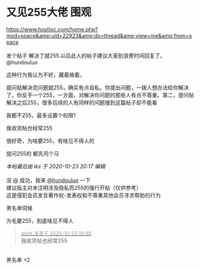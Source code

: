 # 又见255大佬 围观


https://www.hostloc.com/home.php?mod=space&amp;uid=22923&amp;do=thread&amp;view=me&amp;from=space<br />
<br />
发个帖子 解决了就255.以后此人的帖子建议大家别浪费时间回复了。@hundouluo<img id="aimg_kG48e" onclick="zoom(this, this.src, 0, 0, 0)" class="zoom" src="https://cdn.jsdelivr.net/gh/hishis/forum-master/public/images/patch.gif" onmouseover="img_onmouseoverfunc(this)" onload="thumbImg(this)" border="0" alt="" />

这种行为我认为不好，藏着掖着。<img id="aimg_aqqZG" onclick="zoom(this, this.src, 0, 0, 0)" class="zoom" src="https://cdn.jsdelivr.net/gh/hishis/forum-master/public/images/patch.gif" onmouseover="img_onmouseoverfunc(this)" onload="thumbImg(this)" border="0" alt="" />

提问贴解决完问题就255，确实有点自私。你提出问题，一拨人想办法给你解决了，你反手一个255，一方面，对解决你问题的那些人有点不尊重。第二，提问贴解决之后255，很多后续的人有同样的问题搜到这篇帖子却不能看

<img src="static/image/smiley/default/lol.gif" smilieid="12" border="0" alt="" />我都不255，最多设置个权限1

我收货帖也经常255 <img src="static/image/smiley/yct/022.gif" smilieid="42" border="0" alt="" />

很好奇，为啥要255，有啥见不得人的

提问255的 都先司个<img src="static/image/smiley/default/lol.gif" smilieid="12" border="0" alt="" />马

<i class="pstatus"> 本帖最后由 iks 于 2020-10-23 20:17 编辑 </i><br />
<br />
没 <a href="https://www.hostloc.com/home.php?mod=space&amp;uid=175" target="_blank">@</a> 成功，我来 <a href="https://www.hostloc.com/home.php?mod=space&amp;uid=22923" target="_blank">@hundouluo</a> 一下<br />
建议版主对未注明涉及隐私而255的强行开贴（仅供参考）<br />
这是侵犯会员发言著作权-发表权和不尊重其他会员寻求帮助的行为<img id="aimg_Cqr05" onclick="zoom(this, this.src, 0, 0, 0)" class="zoom" src="https://cdn.jsdelivr.net/gh/hishis/forum-master/public/images/patch.gif" onmouseover="img_onmouseoverfunc(this)" onload="thumbImg(this)" border="0" alt="" />

黑名单伺候

<img src="static/image/smiley/default/lol.gif" smilieid="12" border="0" alt="" />为毛要255，到底啥见不得人<img id="aimg_rSszg" onclick="zoom(this, this.src, 0, 0, 0)" class="zoom" src="https://cdn.jsdelivr.net/gh/hishis/forum-master/public/images/patch.gif" onmouseover="img_onmouseoverfunc(this)" onload="thumbImg(this)" border="0" alt="" />

<div class="quote"><blockquote><font size="2"><a href="https://www.hostloc.com/forum.php?mod=redirect&amp;goto=findpost&amp;pid=9342833&amp;ptid=757740" target="_blank"><font color="#999999">work 发表于 2020-10-23 19:46</font></a></font><br />
我收货帖也经常255</blockquote></div><br />
黑名单 +2&nbsp;&nbsp;<img src="static/image/smiley/yct/007.gif" smilieid="46" border="0" alt="" />
